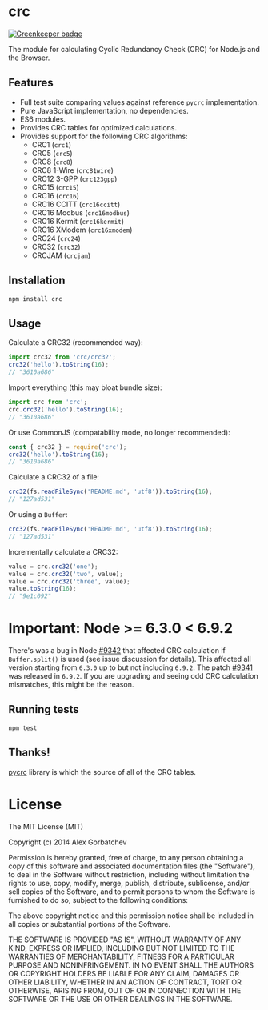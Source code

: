 # crc

[![Greenkeeper badge](https://badges.greenkeeper.io/coltongit/node-crc.svg)](https://greenkeeper.io/)

The module for calculating Cyclic Redundancy Check (CRC) for Node.js and the Browser.

## Features

- Full test suite comparing values against reference `pycrc` implementation.
- Pure JavaScript implementation, no dependencies.
- ES6 modules.
- Provides CRC tables for optimized calculations.
- Provides support for the following CRC algorithms:
  - CRC1 (`crc1`)
  - CRC5 (`crc5`)
  - CRC8 (`crc8`)
  - CRC8 1-Wire (`crc81wire`)
  - CRC12 3-GPP (`crc123gpp`)
  - CRC15 (`crc15`)
  - CRC16 (`crc16`)
  - CRC16 CCITT (`crc16ccitt`)
  - CRC16 Modbus (`crc16modbus`)
  - CRC16 Kermit (`crc16kermit`)
  - CRC16 XModem (`crc16xmodem`)
  - CRC24 (`crc24`)
  - CRC32 (`crc32`)
  - CRCJAM (`crcjam`)

## Installation

```
npm install crc
```

## Usage

Calculate a CRC32 (recommended way):

```js
import crc32 from 'crc/crc32';
crc32('hello').toString(16);
// "3610a686"
```

Import everything (this may bloat bundle size):

```js
import crc from 'crc';
crc.crc32('hello').toString(16);
// "3610a686"
```

Or use CommonJS (compatability mode, no longer recommended):

```js
const { crc32 } = require('crc');
crc32('hello').toString(16);
// "3610a686"
```

Calculate a CRC32 of a file:

```js
crc32(fs.readFileSync('README.md', 'utf8')).toString(16);
// "127ad531"
```

Or using a `Buffer`:

```js
crc32(fs.readFileSync('README.md', 'utf8')).toString(16);
// "127ad531"
```

Incrementally calculate a CRC32:

```js
value = crc.crc32('one');
value = crc.crc32('two', value);
value = crc.crc32('three', value);
value.toString(16);
// "9e1c092"
```

# Important: Node >= 6.3.0 < 6.9.2

There's was a bug in Node [#9342](https://github.com/nodejs/node/issues/9342) that affected CRC calculation if `Buffer.split()` is used (see issue discussion for details). This affected all version starting from `6.3.0` up to but not including `6.9.2`. The patch [#9341](https://github.com/nodejs/node/pull/9341) was released in `6.9.2`. If you are upgrading and seeing odd CRC calculation mismatches, this might be the reason.

## Running tests

```
npm test
```

## Thanks!

[pycrc](http://www.tty1.net/pycrc/) library is which the source of all of the CRC tables.

# License

The MIT License (MIT)

Copyright (c) 2014 Alex Gorbatchev

Permission is hereby granted, free of charge, to any person obtaining a copy
of this software and associated documentation files (the "Software"), to deal
in the Software without restriction, including without limitation the rights
to use, copy, modify, merge, publish, distribute, sublicense, and/or sell
copies of the Software, and to permit persons to whom the Software is
furnished to do so, subject to the following conditions:

The above copyright notice and this permission notice shall be included in
all copies or substantial portions of the Software.

THE SOFTWARE IS PROVIDED "AS IS", WITHOUT WARRANTY OF ANY KIND, EXPRESS OR
IMPLIED, INCLUDING BUT NOT LIMITED TO THE WARRANTIES OF MERCHANTABILITY,
FITNESS FOR A PARTICULAR PURPOSE AND NONINFRINGEMENT. IN NO EVENT SHALL THE
AUTHORS OR COPYRIGHT HOLDERS BE LIABLE FOR ANY CLAIM, DAMAGES OR OTHER
LIABILITY, WHETHER IN AN ACTION OF CONTRACT, TORT OR OTHERWISE, ARISING FROM,
OUT OF OR IN CONNECTION WITH THE SOFTWARE OR THE USE OR OTHER DEALINGS IN
THE SOFTWARE.
